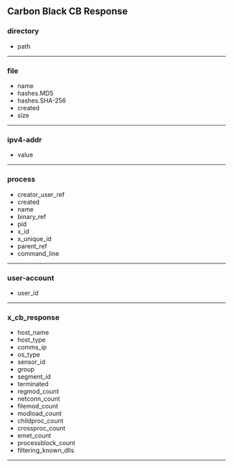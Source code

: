 ## Carbon Black CB Response
### directory
- path

___
### file
- name
- hashes.MD5
- hashes.SHA-256
- created
- size

___
### ipv4-addr
- value

___
### process
- creator_user_ref
- created
- name
- binary_ref
- pid
- x_id
- x_unique_id
- parent_ref
- command_line

___
### user-account
- user_id

___
### x_cb_response
- host_name
- host_type
- comms_ip
- os_type
- sensor_id
- group
- segment_id
- terminated
- regmod_count
- netconn_count
- filemod_count
- modload_count
- childproc_count
- crossproc_count
- emet_count
- processblock_count
- filtering_known_dlls

___
